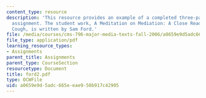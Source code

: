 ```yaml
---
content_type: resource
description: 'This resource provides an example of a completed three-page close reading
  assignment. The student work, A Meditation on Mediation: A Close Reading of Olivier?s
  Cough, is written by Sam Ford.'
file: /media/courses/cms-796-major-media-texts-fall-2006/a0659e9d5adc665eeae950b917c42905_ford2.pdf
file_type: application/pdf
learning_resource_types:
- Assignments
parent_title: Assignments
parent_type: CourseSection
resourcetype: Document
title: ford2.pdf
type: OCWFile
uid: a0659e9d-5adc-665e-eae9-50b917c42905
---
```

